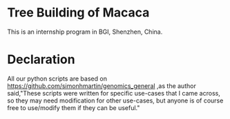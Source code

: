 # Tree Building of Macaca
This is an internship program in BGI, Shenzhen, China.

# Declaration
All our python scripts are based on https://github.com/simonhmartin/genomics_general ,as the author said,"These scripts were written for specific use-cases that I came across, so they may need modification for other use-cases, but anyone is of course free to use/modify them if they can be useful."
